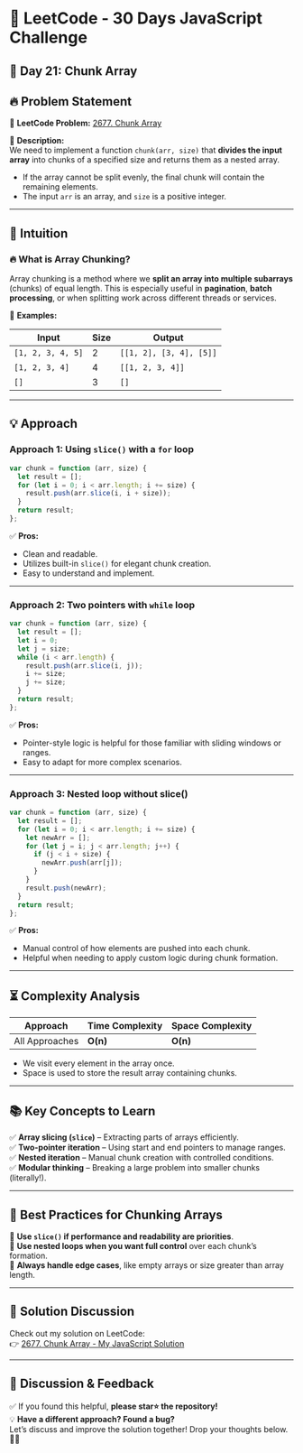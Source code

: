 # 🚀 LeetCode - 30 Days JavaScript Challenge

## 📅 Day 21: Chunk Array

## 🔥 Problem Statement

🔗 **LeetCode Problem:** [2677. Chunk Array](https://leetcode.com/problems/chunk-array/description)

📌 **Description:**  
We need to implement a function `chunk(arr, size)` that **divides the input array** into chunks of a specified size and returns them as a nested array.

- If the array cannot be split evenly, the final chunk will contain the remaining elements.
- The input `arr` is an array, and `size` is a positive integer.

---

## 🧠 Intuition

### 🔥 What is Array Chunking?

Array chunking is a method where we **split an array into multiple subarrays** (chunks) of equal length. This is especially useful in **pagination**, **batch processing**, or when splitting work across different threads or services.

🔹 **Examples:**

| Input             | Size | Output                  |
| ----------------- | ---- | ----------------------- |
| `[1, 2, 3, 4, 5]` | 2    | `[[1, 2], [3, 4], [5]]` |
| `[1, 2, 3, 4]`    | 4    | `[[1, 2, 3, 4]]`        |
| `[]`              | 3    | `[]`                    |

---

## 💡 Approach

### **Approach 1: Using `slice()` with a `for` loop**

```js
var chunk = function (arr, size) {
  let result = [];
  for (let i = 0; i < arr.length; i += size) {
    result.push(arr.slice(i, i + size));
  }
  return result;
};
```

✅ **Pros:**

- Clean and readable.
- Utilizes built-in `slice()` for elegant chunk creation.
- Easy to understand and implement.

---

### **Approach 2: Two pointers with `while` loop**

```js
var chunk = function (arr, size) {
  let result = [];
  let i = 0;
  let j = size;
  while (i < arr.length) {
    result.push(arr.slice(i, j));
    i += size;
    j += size;
  }
  return result;
};
```

✅ **Pros:**

- Pointer-style logic is helpful for those familiar with sliding windows or ranges.
- Easy to adapt for more complex scenarios.

---

### **Approach 3: Nested loop without slice()**

```js
var chunk = function (arr, size) {
  let result = [];
  for (let i = 0; i < arr.length; i += size) {
    let newArr = [];
    for (let j = i; j < arr.length; j++) {
      if (j < i + size) {
        newArr.push(arr[j]);
      }
    }
    result.push(newArr);
  }
  return result;
};
```

✅ **Pros:**

- Manual control of how elements are pushed into each chunk.
- Helpful when needing to apply custom logic during chunk formation.

---

## ⏳ Complexity Analysis

| Approach       | Time Complexity | Space Complexity |
| -------------- | --------------- | ---------------- |
| All Approaches | **O(n)**        | **O(n)**         |

- We visit every element in the array once.
- Space is used to store the result array containing chunks.

---

## 📚 Key Concepts to Learn

✅ **Array slicing (`slice`)** – Extracting parts of arrays efficiently.  
✅ **Two-pointer iteration** – Using start and end pointers to manage ranges.  
✅ **Nested iteration** – Manual chunk creation with controlled conditions.  
✅ **Modular thinking** – Breaking a large problem into smaller chunks (literally!).

---

## 🚀 Best Practices for Chunking Arrays

🔹 **Use `slice()` if performance and readability are priorities**.  
🔹 **Use nested loops when you want full control** over each chunk’s formation.  
🔹 **Always handle edge cases**, like empty arrays or size greater than array length.

---

## 🔗 Solution Discussion

Check out my solution on LeetCode:  
👉 [2677. Chunk Array - My JavaScript Solution](https://leetcode.com/problems/chunk-array/solutions/6614793/2677-chunk-array-solution-by-runl4avdwj-a15u)

---

## 💬 **Discussion & Feedback**

✅ If you found this helpful, **please star⭐ the repository!**  
💡 **Have a different approach? Found a bug?**  
Let’s discuss and improve the solution together! Drop your thoughts below. 🚀🔥
